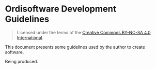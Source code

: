 # Ordisoftware Development Guidelines

>Licensed under the terms of the [Creative Commons BY-NC-SA 4.0 International](LICENSE.md).

This document presents some guidelines used by the author to create software.

Being produced.
